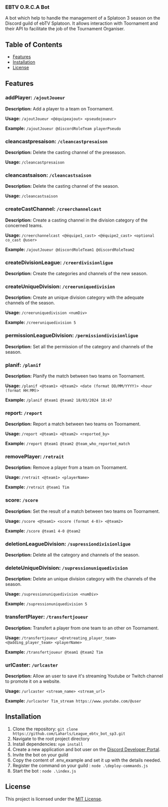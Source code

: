### EBTV O.R.C.A Bot

A bot which help to handle the management of a Splatoon 3 season on the Discord guild of ebTV Splatoon. It allows interaction with Toornament and their API to facilitate the job of the Tournament Organiser.

## Table of Contents

- [Features](#features)
- [Installation](#installation)
- [License](#license)

## Features

### addPlayer: `/ajoutJoueur`

**Description:** Add a player to a team on Toornament.

**Usage:** `/ajoutJoueur <@équipeajout> <pseudojoueur>`

**Example:** `/ajoutJoueur @discordRoleTeam playerPseudo`

### cleancastpresaison: `/cleancastpresaison`

**Description:** Delete the casting channel of the preseason.

**Usage:** `/cleancastpresaison`

### cleancastsaison: `/cleancastsaison`

**Description:** Delete the casting channel of the season.

**Usage:** `/cleancastsaison`

### createCastChannel: `/creerchannelcast`

**Description:** Create a casting channel in the division category of the concerned teams.

**Usage:** `/creerchannelcast <@équipe1_cast> <@équipe2_cast> <optional co_cast @user>`

**Example:** `/ajoutJoueur @discordRoleTeam1 @discordRoleTeam2`

### createDivisionLeague: `/creerdivisionligue`

**Description:** Create the categories and channels of the new season.

### createUniqueDivision: `/creeruniquedivision`

**Description:** Create an unique division category with the adequate channels of the season.

**Usage:** `/creeruniquedivision <numDiv>`

**Example:** `/creeruniquedivision 5`

### permissionLeagueDivision: `/permissiondivisionligue`

**Description:** Set all the permission of the category and channels of the season.

### planif: `/planif`

**Description:** Planify the match between two teams on Toornament.

**Usage:** `/planif <@team1> <@team2> <date (format DD/MM/YYYY)> <hour (format HH:MM)>`

**Example:** `/planif @team1 @team2 18/03/2024 18:47`

### report: `/report`

**Description:** Report a match between two teams on Toornament.

**Usage:** `/report <@team1> <@team2> <reported_by>`

**Example:** `/report @team1 @team2 @team_who_reported_match`

### removePlayer: `/retrait`

**Description:** Remove a player from a team on Toornament.

**Usage:** `/retrait <@team1> <playerName>`

**Example:** `/retrait @team1 Tim`

### score: `/score`

**Description:** Set the result of a match between two teams on Toornament.

**Usage:** `/score <@team1> <score (format 4-0)> <@team2>`

**Example:** `/score @team1 4-0 @team2`

### deletionLeagueDivision: `/supressiondivisionligue`

**Description:** Delete all the category and channels of the season.

### deleteUniqueDivision: `/supressionuniquedivision`

**Description:** Delete an unique division category with the channels of the season.

**Usage:** `/supressionuniquedivision <numDiv>`

**Example:** `/supressionuniquedivision 5`

### transfertPlayer: `/transfertjoueur`

**Description:** Transfert a player from one team to an other on Toornament.

**Usage:** `/transfertjoueur <@retreating_player_team> <@adding_player_team> <playerName>`

**Example:** `/transfertjoueur @team1 @team2 Tim`

### urlCaster: `/urlcaster`

**Description:** Allow an user to save it's streaming Youtube or Twitch channel to promote it on a website.

**Usage:** `/urlcaster <stream_name> <stream_url>`

**Example:** `/urlcaster Tim_stream https://www.youtube.com/@user`

## Installation

1. Clone the repository: `git clone https://github.com/Laharls/League_ebtv_bot_sp3.git`
2. Navigate to the root project directory
3. Install dependencies: `npm install`
4. Create a new application and bot user on the [Discord Developer Portal](https://discord.com/developers/applications).
5. Invite the bot on your guild 
6. Copy the content of .env_example and set it up with the details needed.
7. Register the command on your guild : `node .\deploy-commands.js`
8. Start the bot : `node .\index.js`

## License

This project is licensed under the [MIT License](LICENSE).